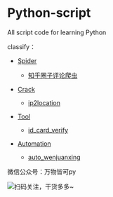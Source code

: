 # Python-script
All script code for learning Python

classify：  

- [Spider](https://github.com/XiangtingLee/Python-script/tree/main/Spider)
  - [知乎圈子评论爬虫](https://github.com/XiangtingLee/Python-script/tree/main/Spider/知乎圈子评论爬虫)
    
    
- [Crack](https://github.com/XiangtingLee/Python-script/tree/main/Crack)
  - [ip2location](https://github.com/XiangtingLee/Python-script/tree/main/Crack/ip2location)
  

- [Tool](https://github.com/XiangtingLee/Python-script/tree/main/Tools)
  - [id_card_verify](https://github.com/XiangtingLee/Python-script/tree/main/Tools/id_card_verify)
    

- [Automation](https://github.com/XiangtingLee/Python-script/tree/main/Automation)
  - [auto_wenjuanxing](https://github.com/XiangtingLee/Python-script/tree/main/Automation/auto_wenjuanxing)
  
微信公众号：万物皆可py  

![扫码关注，干货多多~](https://mmbiz.qpic.cn/mmbiz_jpg/EUODptNZOeAVlqzPOj0XRia477GXfcls5aJ0813zOnVibSlp35nWnjSrfTk6ibaka32HI3joZ5tgzWPUDA9Ffib25w/)
